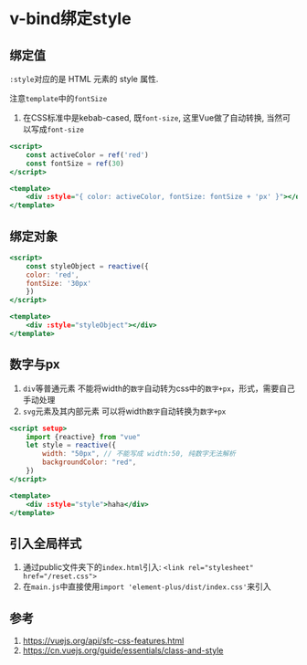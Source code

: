# v-bind绑定style

## 绑定值
`:style`对应的是 HTML 元素的 style 属性. 

注意`template`中的`fontSize`
1.  在CSS标准中是kebab-cased, 既`font-size`, 这里Vue做了自动转换, 当然可以写成`font-size`

```htm
<script>
    const activeColor = ref('red')
    const fontSize = ref(30)
</script>

<template>
    <div :style="{ color: activeColor, fontSize: fontSize + 'px' }"></div>
</template>
```

## 绑定对象


```htm
<script>
    const styleObject = reactive({
    color: 'red',
    fontSize: '30px'
    })
</script>

<template>
    <div :style="styleObject"></div>
</template>
```







## 数字与px

1.  `div`等普通元素 不能将width的`数字`自动转为css中的`数字+px`，形式，需要自己手动处理
2.  `svg`元素及其内部元素 可以将width`数字`自动转换为`数字+px`

```htm
<script setup>
    import {reactive} from "vue"
    let style = reactive({
        width: "50px", // 不能写成 width:50, 纯数字无法解析
        backgroundColor: "red",
    })
</script>

<template>
    <div :style="style">haha</div>
</template>
```


## 引入全局样式

1. 通过public文件夹下的`index.html`引入: `<link rel="stylesheet" href="/reset.css">`
2. 在`main.js`中直接使用`import 'element-plus/dist/index.css'`来引入



## 参考
1. https://vuejs.org/api/sfc-css-features.html
2. https://cn.vuejs.org/guide/essentials/class-and-style









